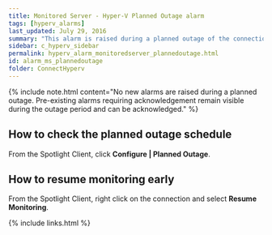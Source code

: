 ```yaml
---
title: ﻿Monitored Server - Hyper-V Planned Outage alarm
tags: [hyperv_alarms]
last_updated: July 29, 2016
summary: "This alarm is raised during a planned outage of the connection. Spotlight will resume monitoring the service at the end of the planned outage period."
sidebar: c_hyperv_sidebar
permalink: hyperv_alarm_monitoredserver_plannedoutage.html
id: alarm_ms_plannedoutage
folder: ConnectHyperv
---
```



{% include note.html content="No new alarms are raised during a planned outage. Pre-existing alarms requiring acknowledgement remain visible during the outage period and can be acknowledged." %}


## How to check the planned outage schedule

From the Spotlight Client, click **Configure \| Planned Outage**.

## How to resume monitoring early

From the Spotlight Client, right click on the connection and select **Resume Monitoring**.



{% include links.html %}
